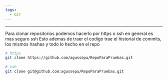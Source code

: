 ```yaml
---
tags:
  - Git
---
```

---
Para clonar repositorios podemos hacerlo por https o ssh en general es mas seguro ssh
Esto ademas de traer el codigo trae el historial de commits, los mismos hashes y todo lo hecho en el repo
```bash
# https
git clone https://github.com/agussepu/RepoParaPruebas.git

# ssh
git clone git@github.com:agussepu/RepoParaPruebas.git
```